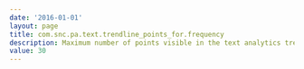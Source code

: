 ```yaml
---
date: '2016-01-01'
layout: page
title: com.snc.pa.text.trendline_points_for.frequency
description: Maximum number of points visible in the text analytics trend-line 
value: 30 
---
```

